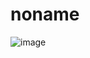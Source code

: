 # noname

![image](https://user-images.githubusercontent.com/99319638/197481686-ca40f577-2145-4a38-aa9b-b134666dca2a.png)

